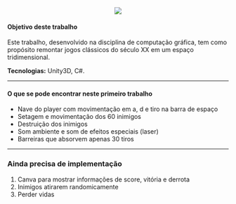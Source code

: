 <div align="center">
<img src="https://media.discordapp.net/attachments/1017139709090209824/1214304753648140288/MarqueeHome.png?ex=65f8a06d&is=65e62b6d&hm=14d5643537b71790c5a9a4dd8afb09aa8dc2c7f530f6b1fe883887446faef948&=&format=webp&quality=lossless&width=605&height=187">
</div>

<h4>Objetivo deste trabalho</h4>
<p>Este trabalho, desenvolvido na disciplina de computação gráfica, tem como propósito remontar jogos clássicos do século XX em um espaço tridimensional.</p>

<strong>Tecnologias:</strong> Unity3D, C#. <br />

<hr>

<h4>O que se pode encontrar neste primeiro trabalho</h4>
<p>
    <ul>
    <li>Nave do player com movimentação em a, d e tiro na barra de espaço</li>
    <li>Setagem e movimentação dos 60 inimigos</li>
    <li>Destruição dos inimigos</li>
    <li>Som ambiente e som de efeitos especiais (laser)</li>  
    <li>Barreiras que absorvem apenas 30 tiros</li>
    </ul>
</p>

<hr>

<h3>Ainda precisa de implementação
</h3>

<ol>
    <li>Canva para mostrar informações de score, vitória e derrota</li>
    <li>Inimigos atirarem randomicamente</li>
    <li>Perder vidas</li>
</ol>